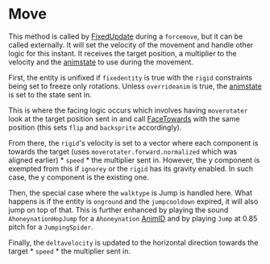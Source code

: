 # Move
This method is called by [FixedUpdate](../Update%20process/Unity%20events/FixedUpdate.md) during a `forcemove`, but it can be called externally. It will set the velocity of the movement and handle other logic for this instant. It receives the target position, a multiplier to the velocity and the [animstate](../Animations/animstate.md) to use during the movement.

First, the entity is unifixed if `fixedentity` is true with the `rigid` constraints being set to freeze only rotations. Unless `overrideanim` is true, the [animstate](../Animations/animstate.md) is set to the state sent in.

This is where the facing logic occurs which involves having `moverotater` look at the target position sent in and call [FaceTowards](../EntityControl%20Methods.md#FaceTowards) with the same position (this sets `flip` and `backsprite` accordingly).

From there, the `rigid`'s velocity is set to a vector where each component is towards the target (uses `moverotater.forward.normalized` which was aligned earlier) * `speed` * the multiplier sent in. However, the y component is exempted from this if `ignorey` or the `rigid` has its gravity enabled. In such case, the y component is the existing one.

Then, the special case where the `walktype` is Jump is handled here. What happens is if the entity is `onground` and the `jumpcooldown` expired, it will also jump on top of that. This is further enhanced by playing the sound `AhoneynationHopJump` for a `Ahoneynation` [AnimID](../../../Enums%20and%20IDs/AnimIDs.md) and by playing `Jump` at 0.85 pitch for a `JumpingSpider`.

Finally, the `deltavelocity` is updated to the horizontal direction towards the target * `speed` * the multiplier sent in.
